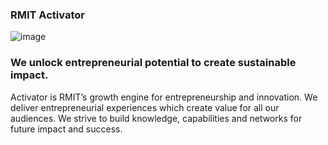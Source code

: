 ### RMIT Activator
![image](https://user-images.githubusercontent.com/13181456/133865661-f30e7917-cfaf-49cb-9b35-c96b674e9840.jpeg)

### We unlock entrepreneurial potential to create sustainable impact.
Activator is RMIT’s growth engine for entrepreneurship and innovation. We deliver entrepreneurial experiences which create value for all our audiences. We strive to build knowledge, capabilities and networks for future impact and success.